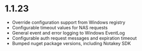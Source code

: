 # 1.1.23

- Override configuration support from Windows registry
- Configurable timeout values for NAS requests
- General event and error logging to Windows EventLog
- Configurable auth request messages and expiration timeout
- Bumped nuget package versions, including Notakey SDK
